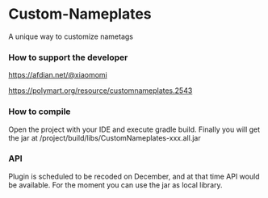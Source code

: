 # Custom-Nameplates
A unique way to customize nametags

### How to support the developer

https://afdian.net/@xiaomomi

https://polymart.org/resource/customnameplates.2543

### How to compile
Open the project with your IDE and execute gradle build. Finally you will get the jar at /project/build/libs/CustomNameplates-xxx.all.jar

### API
Plugin is scheduled to be recoded on December, and at that time API would be available. For the moment you can use the jar as local library.